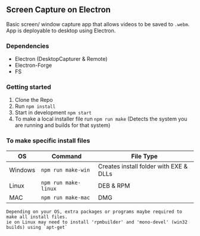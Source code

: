 ## Screen Capture on Electron

Basic screen/ window capture app that allows videos to be saved to `.webm`. <br/>
App is deployable to desktop using Electron.

### Dependencies

- Electron (DesktopCapturer & Remote)
- Electron-Forge
- FS

### Getting started

1. Clone the Repo
2. Run `npm install`
3. Start in development `npm start`
4. To make a local installer file run `npm run make` (Detects the system you are running and builds for that system)

### To make specific install files

| OS      | Command              | File Type                              |
| ------- | -------------------- | -------------------------------------- |
| Windows | `npm run make-win`   | Creates install folder with EXE & DLLs |
| Linux   | `npm run make-linux` | DEB & RPM                              |
| MAC     | `npm run make-mac`   | DMG                                    |

```
Depending on your OS, extra packages or programs maybe required to make all install files.
ie on Linux may need to install 'rpmbuilder' and 'mono-devel' (win32 builds) using `apt-get`
```
